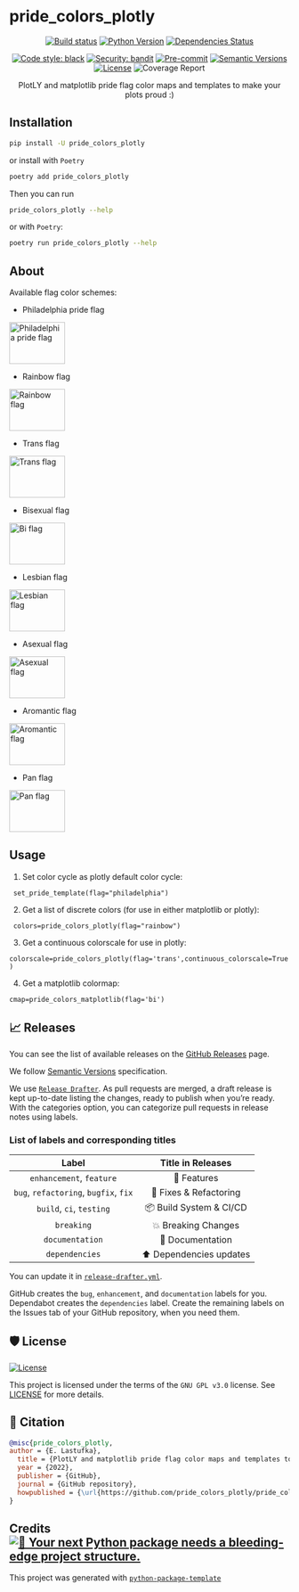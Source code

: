 # pride_colors_plotly

<div align="center">

[![Build status](https://github.com/pride_colors_plotly/pride_colors_plotly/workflows/build/badge.svg?branch=master&event=push)](https://github.com/pride_colors_plotly/pride_colors_plotly/actions?query=workflow%3Abuild)
[![Python Version](https://img.shields.io/pypi/pyversions/pride_colors_plotly.svg)](https://pypi.org/project/pride_colors_plotly/)
[![Dependencies Status](https://img.shields.io/badge/dependencies-up%20to%20date-brightgreen.svg)](https://github.com/pride_colors_plotly/pride_colors_plotly/pulls?utf8=%E2%9C%93&q=is%3Apr%20author%3Aapp%2Fdependabot)

[![Code style: black](https://img.shields.io/badge/code%20style-black-000000.svg)](https://github.com/psf/black)
[![Security: bandit](https://img.shields.io/badge/security-bandit-green.svg)](https://github.com/PyCQA/bandit)
[![Pre-commit](https://img.shields.io/badge/pre--commit-enabled-brightgreen?logo=pre-commit&logoColor=white)](https://github.com/pride_colors_plotly/pride_colors_plotly/blob/master/.pre-commit-config.yaml)
[![Semantic Versions](https://img.shields.io/badge/%20%20%F0%9F%93%A6%F0%9F%9A%80-semantic--versions-e10079.svg)](https://github.com/pride_colors_plotly/pride_colors_plotly/releases)
[![License](https://img.shields.io/github/license/pride_colors_plotly/pride_colors_plotly)](https://github.com/pride_colors_plotly/pride_colors_plotly/blob/master/LICENSE)
![Coverage Report](assets/images/coverage.svg)

PlotLY and matplotlib pride flag color maps and templates to make your plots proud :)

</div>


## Installation

```bash
pip install -U pride_colors_plotly
```

or install with `Poetry`

```bash
poetry add pride_colors_plotly
```

Then you can run

```bash
pride_colors_plotly --help
```

or with `Poetry`:

```bash
poetry run pride_colors_plotly --help
```

## About

Available flag color schemes:

- Philadelphia pride flag 

<img src="https://upload.wikimedia.org/wikipedia/commons/thumb/e/e0/Philadelphia_Pride_Flag.svg/2560px-Philadelphia_Pride_Flag.svg.png" alt="Philadelphia pride flag" height="75" width="100">

- Rainbow flag 

<img src="https://upload.wikimedia.org/wikipedia/commons/thumb/4/48/Gay_Pride_Flag.svg/2560px-Gay_Pride_Flag.svg.png" alt="Rainbow flag" height="75" width="100">

- Trans flag 

<img src="https://upload.wikimedia.org/wikipedia/commons/thumb/b/b0/Transgender_Pride_flag.svg/220px-Transgender_Pride_flag.svg.png" alt="Trans flag" height="75" width="100">

- Bisexual flag 

<img src="https://upload.wikimedia.org/wikipedia/commons/thumb/2/2a/Bisexual_Pride_Flag.svg/220px-Bisexual_Pride_Flag.svg.png" alt="Bi flag" height="75" width="100">

- Lesbian flag 

<img src="https://upload.wikimedia.org/wikipedia/commons/thumb/3/35/Lesbian_Pride_Flag_2019.svg/190px-Lesbian_Pride_Flag_2019.svg.png" alt="Lesbian flag" height="75" width="100">

- Asexual flag 

<img src="https://upload.wikimedia.org/wikipedia/commons/thumb/9/9e/Asexual_Pride_Flag.svg/220px-Asexual_Pride_Flag.svg.png" alt="Asexual flag" height="75" width="100">

- Aromantic flag 

<img src="https://upload.wikimedia.org/wikipedia/commons/thumb/a/ad/Aromantic_Pride_Flag.svg/220px-Aromantic_Pride_Flag.svg.png" alt="Aromantic flag" height="75" width="100">

- Pan flag 

<img src="https://upload.wikimedia.org/wikipedia/commons/thumb/a/a2/Pansexuality_Pride_Flag.svg/180px-Pansexuality_Pride_Flag.svg.png" alt="Pan flag" height="75" width="100">


## Usage

1) Set color cycle as plotly default color cycle:

``` set_pride_template(flag="philadelphia")```

2) Get a list of discrete colors (for use in either matplotlib or plotly):

``` colors=pride_colors_plotly(flag="rainbow")```

3) Get a continuous colorscale for use in plotly:

```colorscale=pride_colors_plotly(flag='trans',continuous_colorscale=True) ```

4) Get a matplotlib colormap:

```cmap=pride_colors_matplotlib(flag='bi') ```

## 📈 Releases

You can see the list of available releases on the [GitHub Releases](https://github.com/pride_colors_plotly/pride_colors_plotly/releases) page.

We follow [Semantic Versions](https://semver.org/) specification.

We use [`Release Drafter`](https://github.com/marketplace/actions/release-drafter). As pull requests are merged, a draft release is kept up-to-date listing the changes, ready to publish when you’re ready. With the categories option, you can categorize pull requests in release notes using labels.

### List of labels and corresponding titles

|               **Label**               |  **Title in Releases**  |
| :-----------------------------------: | :---------------------: |
|       `enhancement`, `feature`        |       🚀 Features       |
| `bug`, `refactoring`, `bugfix`, `fix` | 🔧 Fixes & Refactoring  |
|       `build`, `ci`, `testing`        | 📦 Build System & CI/CD |
|              `breaking`               |   💥 Breaking Changes   |
|            `documentation`            |    📝 Documentation     |
|            `dependencies`             | ⬆️ Dependencies updates |

You can update it in [`release-drafter.yml`](https://github.com/pride_colors_plotly/pride_colors_plotly/blob/master/.github/release-drafter.yml).

GitHub creates the `bug`, `enhancement`, and `documentation` labels for you. Dependabot creates the `dependencies` label. Create the remaining labels on the Issues tab of your GitHub repository, when you need them.

## 🛡 License

[![License](https://img.shields.io/github/license/pride_colors_plotly/pride_colors_plotly)](https://github.com/pride_colors_plotly/pride_colors_plotly/blob/master/LICENSE)

This project is licensed under the terms of the `GNU GPL v3.0` license. See [LICENSE](https://github.com/pride_colors_plotly/pride_colors_plotly/blob/master/LICENSE) for more details.

## 📃 Citation

```bibtex
@misc{pride_colors_plotly,
author = {E. Lastufka},
  title = {PlotLY and matplotlib pride flag color maps and templates to make your plots proud :)},
  year = {2022},
  publisher = {GitHub},
  journal = {GitHub repository},
  howpublished = {\url{https://github.com/pride_colors_plotly/pride_colors_plotly}}
}
```

## Credits [![🚀 Your next Python package needs a bleeding-edge project structure.](https://img.shields.io/badge/python--package--template-%F0%9F%9A%80-brightgreen)](https://github.com/TezRomacH/python-package-template)

This project was generated with [`python-package-template`](https://github.com/TezRomacH/python-package-template)
